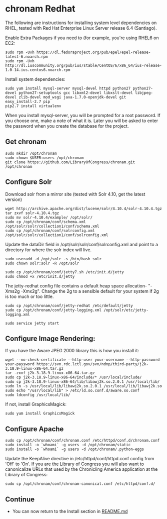 chronam Redhat
==============

The following are instructions for installing system level dependencies on
RHEL, tested with Red Hat Enterprise Linux Server release 6.4 (Santiago).

Enable Extra Packages if you need to (for example, you're using RHEL6 on EC2:

    sudo rpm -Uvh https://dl.fedoraproject.org/pub/epel/epel-release-latest-6.noarch.rpm
    sudo rpm -Uvh http://dl.iuscommunity.org/pub/ius/stable/CentOS/6/x86_64/ius-release-1.0-14.ius.centos6.noarch.rpm

Install system dependencies:

    sudo yum install mysql-server mysql-devel httpd python27 python27-devel python27-setuptools gcc libxml2-devel libxslt-devel libjpeg-devel zlib-devel mod_wsgi java-1.7.0-openjdk-devel git
    easy_install-2.7 pip
    pip2.7 install virtualenv

When you install mysql-server, you will be prompted for a root password. If
you choose one, make a note of what it is. Later you will be asked to enter
the password when you create the database for the project.

Get chronam
-----------

    sudo mkdir /opt/chronam
    sudo chown $USER:users /opt/chronam
    git clone https://github.com/LibraryOfCongress/chronam.git /opt/chronam

Configure Solr
--------------

Download solr from a mirror site (tested with Solr 4.10, get the latest version)

    wget http://archive.apache.org/dist/lucene/solr/4.10.4/solr-4.10.4.tgz
    tar zxvf solr-4.10.4.tgz
    sudo mv solr-4.10.4/example/ /opt/solr/
    sudo cp /opt/chronam/conf/schema.xml /opt/solr/solr/collection1/conf/schema.xml
    sudo cp /opt/chronam/conf/solrconfig.xml /opt/solr/solr/collection1/conf/solrconfig.xml

Update the dataDir field in /opt/solr/solr/conf/solrconfig.xml and
point to a directory for where the solr index will live.

    sudo useradd -d /opt/solr -s /bin/bash solr
    sudo chown solr:solr -R /opt/solr

    sudo cp /opt/chronam/conf/jetty7.sh /etc/init.d/jetty
    sudo chmod +x /etc/init.d/jetty

The jetty-redhat config file contains a default heap space allocation- "-Xms2g -Xmx2g".  Change the 2g 
to a sensible default for your system if 2g is too much or too little.

    sudo cp /opt/chronam/conf/jetty-redhat /etc/default/jetty
    sudo cp /opt/chronam/conf/jetty-logging.xml /opt/solr/etc/jetty-logging.xml

    sudo service jetty start

Configure Image Rendering:
--------------------------

If you have the Aware JPEG 2000 library this is how you install it:

    wget --no-check-certificate --http-user your-username --http-password your-password https://svn.rdc.lctl.gov/svn/ndnp/third-party/j2k-3.18.9-linux-x86-64.tar.gz
    tar -zxvf j2k-3.18.9-linux-x86-64.tar.gz
    sudo cp j2k-3.18.9-linux-x86-64/include/* /usr/local/include/
    sudo cp j2k-3.18.9-linux-x86-64/lib/libawj2k.so.2.0.1 /usr/local/lib/
    sudo ln -s /usr/local/lib/libawj2k.so.2.0.1 /usr/local/lib/libawj2k.so
    sudo echo "/usr/local/lib" > /etc/ld.so.conf.d/aware.so.conf
    sudo ldconfig /usr/local/lib/

If not, install GraphicsMagick:

    sudo yum install GraphicsMagick

Configure Apache
----------------

    sudo cp /opt/chronam/conf/chronam.conf /etc/httpd/conf.d/chronam.conf
    sudo install -o `whoami` -g users -d /opt/chronam/static
    sudo install -o `whoami` -g users -d /opt/chronam/.python-eggs

Update the KeepAlive directive in /etc/httpd/conf/httpd.conf config from 'Off' 
to 'On'. If you are the Library of Congress you will also want to canonicalize 
URLs that used by the Chronicling America application at the Library of Congress:

    sudo cp /opt/chronam/conf/chronam-canonical.conf /etc/httpd/conf.d/


Continue
--------

* You can now return to the Install section in [README.md](https://github.com/LibraryOfCongress/chronam/blob/master/README.md#install)
